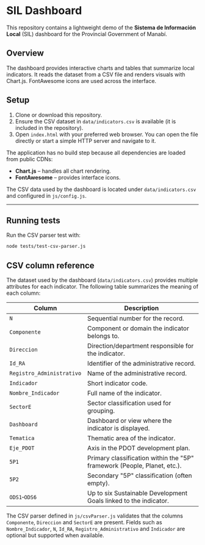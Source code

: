 # SIL Dashboard

This repository contains a lightweight demo of the **Sistema de Información Local** (SIL) dashboard for the Provincial Government of Manabí.

## Overview

The dashboard provides interactive charts and tables that summarize local indicators. It reads the dataset from a CSV file and renders visuals with Chart.js. FontAwesome icons are used across the interface.

## Setup

1. Clone or download this repository.
2. Ensure the CSV dataset in `data/indicators.csv` is available (it is included in the repository).
3. Open `index.html` with your preferred web browser. You can open the file directly or start a simple HTTP server and navigate to it.

The application has no build step because all dependencies are loaded from public CDNs:

- **Chart.js** – handles all chart rendering.
- **FontAwesome** – provides interface icons.

The CSV data used by the dashboard is located under `data/indicators.csv` and configured in `js/config.js`.

---

## Running tests

Run the CSV parser test with:

```bash
node tests/test-csv-parser.js
```

## CSV column reference

The dataset used by the dashboard (`data/indicators.csv`) provides multiple
attributes for each indicator. The following table summarizes the meaning of
each column:

| Column             | Description                                                                 |
|--------------------|-----------------------------------------------------------------------------|
| `N`                | Sequential number for the record.                                           |
| `Componente`       | Component or domain the indicator belongs to.                               |
| `Direccion`        | Direction/department responsible for the indicator.                         |
| `Id_RA`            | Identifier of the administrative record.                                    |
| `Registro_Administrativo` | Name of the administrative record.                             |
| `Indicador`        | Short indicator code.                                                       |
| `Nombre_Indicador` | Full name of the indicator.                                                 |
| `SectorE`          | Sector classification used for grouping.                                    |
| `Dashboard`        | Dashboard or view where the indicator is displayed.                         |
| `Tematica`         | Thematic area of the indicator.                                             |
| `Eje_PDOT`         | Axis in the PDOT development plan.                                          |
| `5P1`              | Primary classification within the "5P" framework (People, Planet, etc.).    |
| `5P2`              | Secondary "5P" classification (often empty).                                |
| `ODS1`‑`ODS6`      | Up to six Sustainable Development Goals linked to the indicator.            |

The CSV parser defined in `js/csvParser.js` validates that the columns
`Componente`, `Direccion` and `SectorE` are present. Fields such as
`Nombre_Indicador`, `N`, `Id_RA`, `Registro_Administrativo` and `Indicador` are
optional but supported when available.
